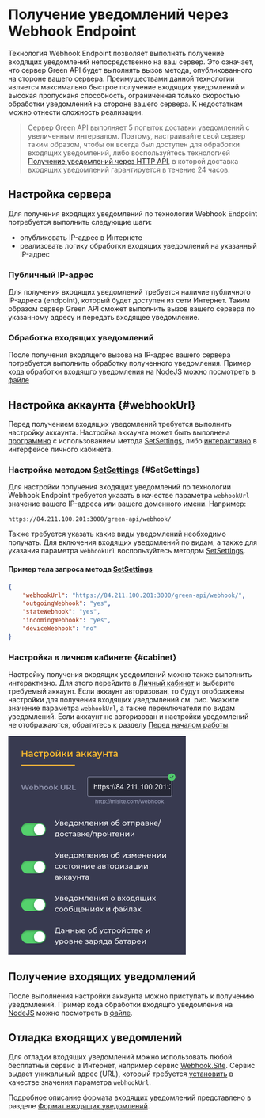 # Получение уведомлений через Webhook Endpoint

Технология Webhook Endpoint позволяет выполнять получение входящих уведомлений непосредственно на ваш сервер. Это означает, что сервер Green API будет выполнять вызов метода, опубликованного на стороне вашего сервера. Преимуществами данной технологии является максимально быстрое получение входящих уведомлений и высокая пропусканя способность, ограниченная только скоростью обработки уведомлений на стороне вашего сервера. К недостаткам можно отнести сложность реализации. 

> Сервер Green API выполняет 5 попыток доставки уведомлений с увеличенным интервалом. Поэтому, настраивайте свой сервер таким образом, чтобы он всегда был доступен для обработки входящих уведомлений, либо воспользуйтесь технологией [Получение уведомлений через HTTP API](technology-http-api.md), в которой доставка входящих уведомлений гарантируется в течение 24 часов.

## Настройка сервера

Для получения входящих уведомлений по технологии Webhook Endpoint потребуется выполнить следующие шаги:

- опубликовать IP-адрес в Интернете
- реализовать логику обработки входящих уведомлений на указанный IP-адрес

### Публичный IP-адрес

Для получения входящих уведомлений требуется наличие публичного IP-адреса (endpoint), который будет доступен из сети Интернет. Таким образом сервер Green API сможет выполнить вызов вашего сервера по указанному адресу и передать входящее уведомление.

### Обработка входящих уведомлений

После получения входящего вызова на IP-адрес вашего сервера потребуется выполнить обработку полученного уведомления. Пример кода обработки входящго уведомления на [NodeJS](https://nodejs.org) можно посмотреть в [файле](https://github.com/green-api/whatsapp-api-client/blob/master/examples/ReceiveWebhook.js)

## Настройка аккаунта {#webhookUrl}

Перед получением входящих уведомлений требуется выполнить настройку аккаунта. Настройка аккаунта может быть выполнена [программно](#SetSettings) с использованием метода [SetSettings](../account/SetSettings.md), либо [интерактивно](#cabinet) в интерфейсе личного кабинета.

### Настройка методом [SetSettings](../account/SetSettings.md) {#SetSettings}

Для настройки получения входящих уведомлений по технологии Webhook Endpoint требуется указать в качестве параметра `webhookUrl` значение вашего IP-адреса или вашего доменного имени. Например:

```
https://84.211.100.201:3000/green-api/webhook/
```

Также требуется указать какие виды уведомлений необходимо получать. Для включения входящих уведомлений по видам, а также для указания параметра `webhookUrl` воспользуйтесь методом [SetSettings](../account/SetSettings.md).

#### Пример тела запроса метода [SetSettings](../account/SetSettings.md)

```json
{
    "webhookUrl": "https://84.211.100.201:3000/green-api/webhook/",
    "outgoingWebhook": "yes",
    "stateWebhook": "yes",
    "incomingWebhook": "yes",
    "deviceWebhook": "no"
}
```

### Настройка в личном кабинете {#cabinet}

Настройку получения входящих уведомлений можно также выполнить интерактивно. Для этого перейдите в [Личный кабинет](https://cabinet.green-api.com) и выберите требуемый аккаунт. Если аккаунт авторизован, то будут отображены настройки для получения входящих уведомлений см. рис. Укажите значение параметра `webhookUrl`, а также переключатели по видам уведомлений. Если аккаунт не авторизован и настройки уведомлений не отображаются, обратитесь к разделу [Перед началом работы](../../before-start.md#qr).

![Настройки входящих уведомлений](../../assets/technology-webhook-endpoint.png "Настройки входящих уведомлений")

## Получение входящих уведомлений

После выполнения настройки аккаунта можно приступать к получению уведомлений. Пример кода обработки входящго уведомления на [NodeJS](https://nodejs.org) можно посмотреть в [файле](https://github.com/green-api/whatsapp-api-client/blob/master/examples/ReceiveWebhook.js).

## Отладка входящих уведомлений

Для отладки входящих уведомлений можно использовать любой бесплатный сервис в Интернет, например сервис [Webhook.Site](https://webhook.site/). Сервис выдает уникальный адрес (URL), который требуется [установить](#webhookUrl) в качестве значения параметра `webhookUrl`.

Подробное описание формата входящих уведомлений представлено в разделе [Формат входящих уведомлений](notifications-format/index.md).